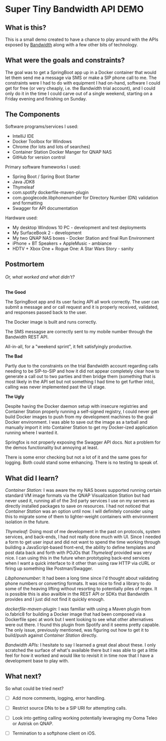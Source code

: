 # Super Tiny Bandwidth API DEMO

## What is this?

This is a small demo created to have a chance to play around with the APIs exposed by [Bandwidth](https://bandwidth.com) 
along with a few other bits of technology.

## What were the goals and constraints?

The goal was to get a SpringBoot app up in a Docker container that would let them send me a message via SMS or make a 
SIP phone call to me. The constraints were I had to do with equipment I had on-hand, software I could get for free (or
very cheaply, i.e. the Bandwidth trial account), and I could only do it in the time I could carve out of a single weekend,
starting on a Friday evening and finishing on Sunday.

## The Components

Software programs/services I used:
- IntelliJ IDE
- Docker Toolbox for Windows
- Chrome (for lots and lots of searches)
- Container Station Docker Manger for QNAP NAS
- GitHub for version control

Primary software frameworks I used:
- Spring Boot / Spring Boot Starter
- Java JDK8
- Thymeleaf
- com.spotify dockerfile-maven-plugin
- com.googlecode.libphonenumber for Directory Number (DN) validation and formatting 
- Swagger for API documentation

Hardware used:
- My desktop Windows 10 PC - development and test deployments
- My SurfaceBook 2 - development
- My two QNAP NAS boxes - Docker Station and final Run Environment
- iPhone + BT Speakers + AppleMusic - ambiance
- HDTV + Xbox One + Rogue One: A Star Wars Story - sanity

## Postmortem
###### Or, what worked and what didn't?

**The Good**

The SpringBoot app and its user facing API all work correctly. The user can submit a message and or call request and
it is properly received, validated, and responses passed back to the user.

The Docker image is built and runs correctly.

The SMS messagse are correctly sent to my mobile number through the Bandwidth REST API.

All-in-all, for a "weekend sprint", it felt satisfyingly productive. 

**The Bad**

Partly due to the constraints on the trial Bandwidth account regarding calls needing to be SIP-to-SIP and how it did not
appear completely clear how to generate a call out to two parties and then bridge them (something that is most likely 
in the API set but not something I had time to get further into), calling was never implemented past the UI stage.

**The Ugly**

Despite having the Docker daemon setup with insecure registries and Container Station properly running a self-signed 
registry, I could never get build Docker images to push from my development machines to the goal Docker environment. I 
was able to save out the image as a tarball and manually import it into Container Station to get my Docker-ized 
application running where I wanted it.

Springfox is not properly exposing the Swagger API docs. Not a problem for the demos functionality but annoying at least.

There is some error checking but not a lot of it and the same goes for logging. Both could stand some enhancing. There 
is no testing to speak of.

## What did I learn?

*Container Station:* I was aware the my NAS boxes supported running certain standard VM image formats via the QNAP Visualization 
Station but had never used it, running all of the 3rd party services I use on my servers as directly installed packages to save
on resources. I had not noticed that *Container Station* was an option until now. I will definitely consider using this 
to migrate some of them to lighter-weight containers with environment isolation in the future.

*Thymeleaf:* Doing most of me development in the past on protocols, system services, and back-ends, I had not really done
much with UI. Since I needed a form to get user input and did not want to spend the time working through building a 
JavaScript-based front-end, the ability to define templates and post data back and forth with POJOs that *Thymeleaf* 
provided was very nice. I can using this in the future when prototyping back-end services when I want a quick interface
to it other than using raw HTTP via cURL or firing up something like Postman/Swagger.

*Libphonenumber:* It had been a long time since I'd thought about validating phone numbers or converting formats. It was 
nice to find a library to do some of the heaving lifting without resorting to potentially piles of regex. It is possible this is
also availble in the REST API or SDKs that Bandwidth provides and I just did not find it quickly enough.

*dockerfile-maven-plugin:* I was familiar with using a Maven plugin from io.fabric8 for building a Docker image that had
been composed via a Dockerfile spec at work but I went looking to see what other alternatives were out there. I found
this plugin from Spotify and it seems pretty capable. The only issue, previously mentioned, was figuring out how to get
it to build/push against *Container Station* directly.

*Bandwidth APIs:* I hesitate to say I learned a great deal about these. I only scratched the surface of what's available
there but I was able to get a little feel for how it worked and would like to revisit it in time now that I have a development
base to play with.

## What next?

So what could be tried next?

- [ ] Add more comments, logging, error handling.
- [ ] Restrict source DNs to be a SIP URI for attempting calls.
- [ ] Look into getting calling working potentially leveraging my Ooma Teleo or Astrisk on QNAP.
- [ ] Termination to a softphone client on iOS.     
  
